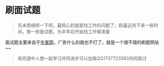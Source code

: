 # 刷面试题

> 先未雨绸缪一下吧，最担心的就是找工作的问题了，趁最近闲下来一些时间，做一些面试题，为半年后开始找工作做准备

面试题主要来自于[牛客网](https://www.nowcoder.com/)，广告什么的我也不打了，就是一个很不错的刷题网站~~

> 有同道中人想一起学习共同进步可以加我QQ1737723363共同探讨

